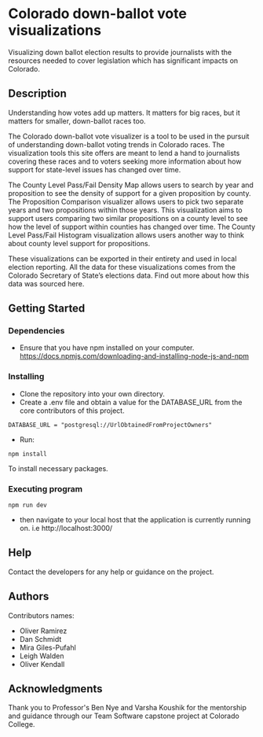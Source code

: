 # Colorado down-ballot vote visualizations

Visualizing down ballot election results to provide journalists with the resources needed to cover legislation which has significant impacts on Colorado.

## Description

Understanding how votes add up matters. It matters for big races, but it matters for smaller, down-ballot races too.


The Colorado down-ballot vote visualizer is a tool to be used in the pursuit of understanding down-ballot voting trends in Colorado races. The visualization tools this site offers are meant to lend a hand to journalists covering these races and to voters seeking more information about how support for state-level issues has changed over time.


The County Level Pass/Fail Density Map allows users to search by year and proposition to see the density of support for a given proposition by county. The Proposition Comparison visualizer allows users to pick two separate years and two propositions within those years. This visualization aims to support users comparing two similar propositions on a county level to see how the level of support within counties has changed over time. The County Level Pass/Fail Histogram visualization allows users another way to think about county level support for propositions.


These visualizations can be exported in their entirety and used in local election reporting. All the data for these visualizations comes from the Colorado Secretary of State’s elections data. Find out more about how this data was sourced here.

## Getting Started

### Dependencies

* Ensure that you have npm installed on your computer. https://docs.npmjs.com/downloading-and-installing-node-js-and-npm 

### Installing

* Clone the repository into your own directory.
* Create a .env file and obtain a value for the DATABASE_URL from the core contributors of this project.
```
DATABASE_URL = "postgresql://UrlObtainedFromProjectOwners"
```
* Run:
```
npm install
```
To install necessary packages.

### Executing program

```
npm run dev
```
* then navigate to your local host that the application is currently running on. i.e http://localhost:3000/

## Help

Contact the developers for any help or guidance on the project.

## Authors

Contributors names:

* Oliver Ramirez
* Dan Schmidt
* Mira Giles-Pufahl
* Leigh Walden
* Oliver Kendall


## Acknowledgments
 Thank you to Professor's Ben Nye and Varsha Koushik for the mentorship and guidance through
 our Team Software capstone project at Colorado College.
